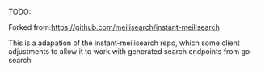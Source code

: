 TODO:

Forked from:https://github.com/meilisearch/instant-meilisearch

This is a adapation of the instant-meilisearch repo, which some client adjustments to allow it to work with generated search endpoints from go-search
